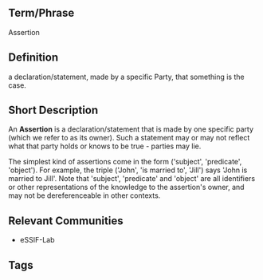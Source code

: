 ## Term/Phrase
Assertion

## Definition
a declaration/statement, made by a specific Party, that something is the case.

## Short Description
An **Assertion** is a declaration/statement that is made by one specific party (which we refer to as its owner). Such a statement may or may not reflect what that party holds or knows to be true - parties may lie.

The simplest kind of assertions come in the form ('subject', 'predicate', 'object'). For example, the triple ('John', 'is married to', 'Jill') says 'John is married to Jill'. Note that 'subject', 'predicate' and 'object' are all identifiers or other representations of the knowledge to the assertion's owner, and may not be dereferenceable in other contexts.

## Relevant Communities
- eSSIF-Lab

## Tags


